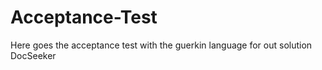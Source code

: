 # Acceptance-Test
Here goes the acceptance test with the guerkin language for out solution DocSeeker
